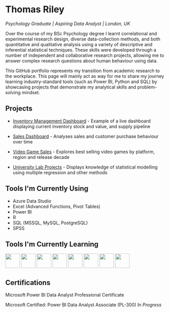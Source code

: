 # Thomas Riley
*Psychology Graduate | Aspiring Data Analyst | London, UK*

Over the course of my BSc Psychology degree I learnt correlational and experimental research design, diverse data-collection methods, and both quantitative and qualitative analysis using a variety of descriptive and inferential statistical techniques. These skills were developed through a number of independent and collaborative research projects, allowing me to answer complex research questions about human behaviour using data.

This GitHub portfolio represents my transition from academic research to the workplace. This page will mainly act as way for me to share my journey learning industry-standard tools (such as Power BI, Python and SQL) by showcasing projects that demonstrate my analytical skills and problem-solving mindset.



## Projects
- [Inventory Management Dashboard](https://github.com/rileyt7621/Data-Portfolio/tree/main/Inventory%20Management%20Project) - Example of a live dashboard displaying current inventory stock and value, and supply pipeline

- [Sales Dashboard](https://github.com/rileyt7621/Data-Portfolio/tree/main/Sales%20Project) - Analyses sales and customer purchase behaviour over time

- [Video Game Sales](https://github.com/rileyt7621/Data-Portfolio/tree/main/Video%20Game%20Sales%20Project) - Explores best selling video games by platform, region and release decade

- [University Lab Projects](https://github.com/rileyt7621/Data-Portfolio/tree/main/University%20Lab%20Projects) - Displays knowledge of statistical modelling using multiple regression and other methods

## Tools I'm Currently Using
- Azure Data Studio
- Excel (Advanced Functions, Pivot Tables)
- Power BI
- R
- SQL (MSSQL, MySQL, PostgreSQL)
- SPSS

## Tools I'm Currently Learning
<p align="left">
<img src="https://cdn.jsdelivr.net/gh/devicons/devicon@latest/icons/anaconda/anaconda-original-wordmark.svg" "alt="php" width="45" height="45" />
<img src="https://cdn.jsdelivr.net/gh/devicons/devicon@latest/icons/jupyter/jupyter-original-wordmark.svg" "alt="php" width="45" height="45"/>
<img src="https://cdn.jsdelivr.net/gh/devicons/devicon@latest/icons/python/python-original.svg" "alt="php" width="45" height="45"/>
<img src="https://cdn.jsdelivr.net/gh/devicons/devicon@latest/icons/numpy/numpy-plain-wordmark.svg" "alt="php" width="45" height="45"/>
<img src="https://cdn.jsdelivr.net/gh/devicons/devicon@latest/icons/pandas/pandas-original-wordmark.svg" "alt="php" width="45" height="45"/>
<img src="https://cdn.jsdelivr.net/gh/devicons/devicon@latest/icons/matplotlib/matplotlib-original-wordmark.svg" "alt="php" width="45" height="45"/>
<img src="https://cdn.jsdelivr.net/gh/devicons/devicon@latest/icons/vscode/vscode-original-wordmark.svg" "alt="php" width="45" height="45"/>
<img src="https://cdn.jsdelivr.net/gh/devicons/devicon@latest/icons/mongodb/mongodb-original-wordmark.svg" "alt="php" width="45" height="45"/>
</p>

## Certifications
Microsoft Power BI Data Analyst Professional Certificate

Microsoft Certified: Power BI Data Analyst Associate (PL-300) *In Progress*
